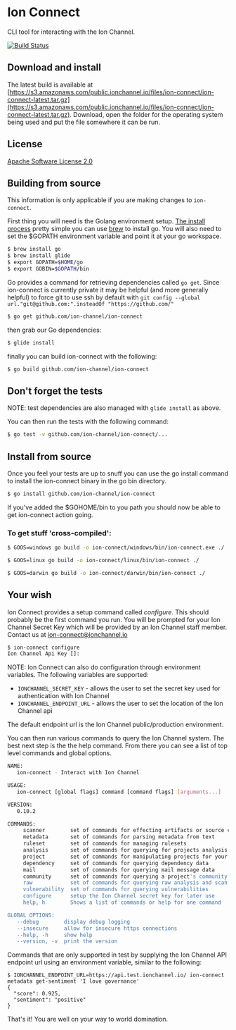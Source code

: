 # Ion Connect

CLI tool for interacting with the Ion Channel.

[![Build Status](https://travis-ci.org/ion-channel/ion-connect.svg?branch=master)](https://travis-ci.org/ion-channel/ion-connect)

## Download and install

The latest build is available at [https://s3.amazonaws.com/public.ionchannel.io/files/ion-connect/ion-connect-latest.tar.gz](https://s3.amazonaws.com/public.ionchannel.io/files/ion-connect/ion-connect-latest.tar.gz). Download, open the folder for the operating system being used and put the file somewhere it can be run.

## License

[Apache Software License 2.0](LICENSE.txt)

## Building from source

This information is only applicable if you are making changes to `ion-connect`.

First thing you will need is the Golang environment setup. [The install process](https://golang.org/doc/install) pretty simple you can use [brew](http://brew.sh) to install go.  You will also need to set the $GOPATH environment variable and point it at your go workspace.

```sh
$ brew install go
$ brew install glide
$ export GOPATH=$HOME/go
$ export GOBIN=$GOPATH/bin
```

Go provides a command for retrieving dependencies called `go get`.  Since ion-connect is currently private it may be helpful (and more generally helpful) to force git to use ssh by default with  `git config --global url."git@github.com:".insteadOf "https://github.com/"`

```sh
$ go get github.com/ion-channel/ion-connect
```

then grab our Go dependencies:

```sh
$ glide install
```

finally you can build ion-connect with the following:

```sh
$ go build github.com/ion-channel/ion-connect
```

## Don't forget the tests

NOTE: test dependencies are also managed with `glide install` as above.

You can then run the tests with the following command:

```sh
$ go test -v github.com/ion-channel/ion-connect/...
```

## Install from source

Once you feel your tests are up to snuff you can use the go install command to install the ion-connect binary in the go bin directory.

```sh
$ go install github.com/ion-channel/ion-connect
```

If you've added the $GOHOME/bin to you path you should now be able to get ion-connect action going.

### To get stuff 'cross-compiled':

```sh
$ GOOS=windows go build -o ion-connect/windows/bin/ion-connect.exe ./

$ GOOS=linux go build -o ion-connect/linux/bin/ion-connect ./

$ GOOS=darwin go build -o ion-connect/darwin/bin/ion-connect ./
```

## Your wish

Ion Connect provides a setup command called *configure*.  This should probably be the first command you run.  You will be prompted for your Ion Channel Secret Key which will be provided by an Ion Channel staff member. Contact us at <ion-connect@ionchannel.io>

```sh
$ ion-connect configure
Ion Channel Api Key []:
```

NOTE:  Ion Connect can also do configuration through environment variables.  The following variables are supported:

- `IONCHANNEL_SECRET_KEY` - allows the user to set the secret key used for authentication with Ion Channel
- `IONCHANNEL_ENDPOINT_URL` - allows the user to set the location of the Ion Channel api

The default endpoint url is the Ion Channel public/production environment.

You can then run various commands to query the Ion Channel system.  The best next step is the the help command.  From there you can see a list of top level commands and global options.

```sh
NAME:
   ion-connect - Interact with Ion Channel

USAGE:
   ion-connect [global flags] command [command flags] [arguments...]

VERSION:
   0.10.2

COMMANDS:
     scanner        set of commands for effecting artifacts or source code
     metadata       set of commands for parsing metadata from text
     ruleset        set of commands for managing rulesets
     analysis       set of commands for querying for projects analysis scan results
     project        set of commands for manipulating projects for your team
     dependency     set of commands for querying dependency data
     mail           set of commands for querying mail message data
     community      set of commands for querying a project's community data
     raw            set of commands for querying raw analysis and scan data
     vulnerability  set of commands for querying vulnerabilities
     configure      setup the Ion Channel secret key for later use
     help, h        Shows a list of commands or help for one command

GLOBAL OPTIONS:
   --debug        display debug logging
   --insecure     allow for insecure https connections
   --help, -h     show help
   --version, -v  print the version
```

Commands that are only supported in test by supplying the Ion Channel API endpoint url using an environment variable, similar to the following:

```
$ IONCHANNEL_ENDPOINT_URL=https://api.test.ionchannel.io/ ion-connect metadata get-sentiment 'I love governance'
{
  "score": 0.925,
  "sentiment": "positive"
}
```

That's it! You are well on your way to world domination.
